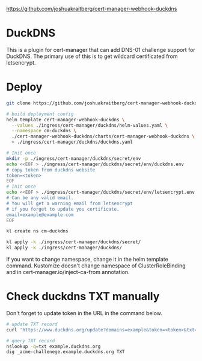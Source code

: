 
https://github.com/joshuakraitberg/cert-manager-webhook-duckdns

# DuckDNS

This is a plugin for cert-manager that can add DNS-01 challenge support for DuckDNS.
The primary use of this is to get wildcard certificated from letsencrypt.

# Deploy

```bash
git clone https://github.com/joshuakraitberg/cert-manager-webhook-duckdns.git

# build deployment config
helm template cert-manager-webhook-duckdns \
  --values ./ingress/cert-manager/duckdns/helm-values.yaml \
  --namespace cm-duckdns \
  ./cert-manager-webhook-duckdns/charts/cert-manager-webhook-duckdns \
  > ./ingress/cert-manager/duckdns/duckdns.yaml

# Init once
mkdir -p ./ingress/cert-manager/duckdns/secret/env
echo <<EOF > ./ingress/cert-manager/duckdns/secret/env/duckdns.env
# copy token from duckdns website
token=<token>
EOF
# Init once
echo <<EOF > ./ingress/cert-manager/duckdns/secret/env/letsencrypt.env
# Can be any valid email.
# You will get a warning email from letsencrypt
# if you forget to update you certificate.
email=example@example.com
EOF

kl create ns cm-duckdns

kl apply -k ./ingress/cert-manager/duckdns/secret/
kl apply -k ./ingress/cert-manager/duckdns/
```

If you want to change namespace, change it in the helm template command.
Kustomize doesn't change namespace of ClusterRoleBinding and in cert-manager.io/inject-ca-from annotation.

# Check duckdns TXT manually

Don't forget to update token in the URL in the command below.

```bash
# update TXT record
curl 'https://www.duckdns.org/update?domains=example&token=<token>&txt=test-2-txt-value'

# query TXT record
nslookup -q=txt example.duckdns.org
dig _acme-challenege.example.duckdns.org TXT
```
